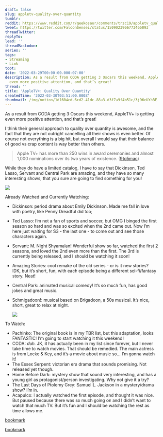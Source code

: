 ```yaml
---
draft: false
slug: appletv-quality-over-quantity
tumblr:
reddit: https://www.reddit.com/r/geekosaur/comments/trzc19/appletv_quality_over_quantity/
tweet: https://twitter.com/FalconSensei/status/1509023966773465093
threadTwitter:
replyTo:
lead: ''
threadMastodon:
series: ''
tags:
- Streaming
- Link
toot:
date: '2022-03-29T00:00:00.000-07:00'
description: As a result from CODA getting 3 Oscars this weekend, AppleTV+ is getting
  even more positive attention, and that’s great!
thread: ''
title: 'AppleTV+: Quality Over Quantity'
createdTime: '2022-03-30T03:51:00.000Z'
thumbnail: /img/notion/1d1604cd-6cd2-41dc-88a3-d3f7a9f4b51c/3j96eUYhBE-1200.jpeg
---
```


As a result from CODA getting 3 Oscars this weekend, AppleTV+ is getting even more positive attention, and that’s great!

I think their general approach to quality over quantity is awesome, and the fact that they are not outright cancelling all their shows is even better. Of course not everything is a big hit, but overall I would say that their balance of good vs crap content is way better than others.

> Apple TV+ has more than 250 wins in award ceremonies and almost 1,000 nominations over its two years of existence. ([9to5mac](https://9to5mac.com/2022/03/29/wsj-apple-tv-praised-by-quality-over-quantity-nearly-doubled-its-revenue-in-2021/))

While they do have a limited catalog, I have to say that Dickinson, Ted Lasso, Servant and Central Park are amazing, and they have so many interesting shows, that you sure are going to find something for you!

![](/img/notion/1d1604cd-6cd2-41dc-88a3-d3f7a9f4b51c/lOJkxs5vWH-480.gif)

Already Watched and Currently Watching:

- Dickinson: period drama about Emily Dickinson. Made me fall in love with poetry, like Penny Dreadful did too;
- Ted Lasso: I’m not a fan of sports and soccer, but OMG I binged the first season so hard and was so excited when the 2nd came out. Now I’m here just waiting for S3 - the last one - to come out and see those characters again.
- Servant: M. Night Shyamalan! Wonderful show so far, watched the first 2 seasons, and loved the 2nd even more than the first. The 3rd is currently being released, and I should be watching it soon!
- Amazing Stories: cool remake of the old series - or is it new stories? IDK, but it’s short, fun, with each episode being a different sci-fi/fantasy story. Neat!
- Central Park: animated musical comedy! It’s so much fun, has good jokes and great music.
- Schmigadoon!: musical based on Brigadoon, a 50s musical. It’s nice, short, great to relax at night.

	![](/img/notion/1d1604cd-6cd2-41dc-88a3-d3f7a9f4b51c/lHjyfZ4gmB-600.gif)

To Watch:

- Pachinko: The original book is in my TBR list, but this adaptation, looks FANTASTIC! I’m going to start watching it this weekend!
- CODA: _duh._ JK, it has actually been in my list since forever, but I never take time to watch movies. That should be remedied. The main actress is from Locke & Key, and it’s a movie about music so... I’m gonna watch it!
- The Essex Serpent: victorian era drama that sounds promising. Not released yet though.
- Home Before Dark: mystery show that sound very interesting, and has a young girl as protagonist/person investigating. Why not give it a try?
- The Last Days of Ptolemy Grey: Samuel L. Jackson in a mystery/drama show? I’m in.
- Acapulco: I actually watched the first episode, and thought it was nice. But paused because there was so much going on and I didn’t want to watch that much TV. But it’s fun and I should be watching the rest as time allows me.

[bookmark](https://9to5mac.com/2022/03/29/wsj-apple-tv-praised-by-quality-over-quantity-nearly-doubled-its-revenue-in-2021/)

[bookmark](https://www.wsj.com/articles/apples-quality-over-quantity-approach-pays-off-at-oscars-11648499685)